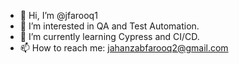 - 👋 Hi, I’m @jfarooq1
- 👀 I’m interested in QA and Test Automation.
- 🌱 I’m currently learning Cypress and CI/CD.
- 📫 How to reach me: jahanzabfarooq2@gmail.com

<!---
jfarooq1/jfarooq1 is a ✨ special ✨ repository because its `README.md` (this file) appears on your GitHub profile.
You can click the Preview link to take a look at your changes.
--->
